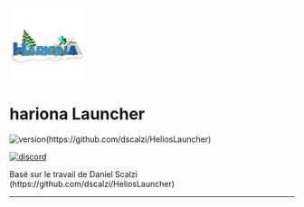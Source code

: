 <p><img  src="./app/assets/images/logo.png" height="130px" alt="hariona"></p>

<h1>hariona Launcher</h1>

<p>
    <img src="https://img.shields.io/badge/version-1.1.0-dark_green.svg?style=for-the-badge" alt="version">(https://github.com/dscalzi/HeliosLauncher)


[![discord](https://img.shields.io/badge/version-1.1.0-dark_green.svg?style=for-the-badge)][discord]


[discord]: https://discord.gg/zNWUXdt 'Discord'

<p>
    Basé sur le travail de Daniel Scalzi (https://github.com/dscalzi/HeliosLauncher)
</p>

---
